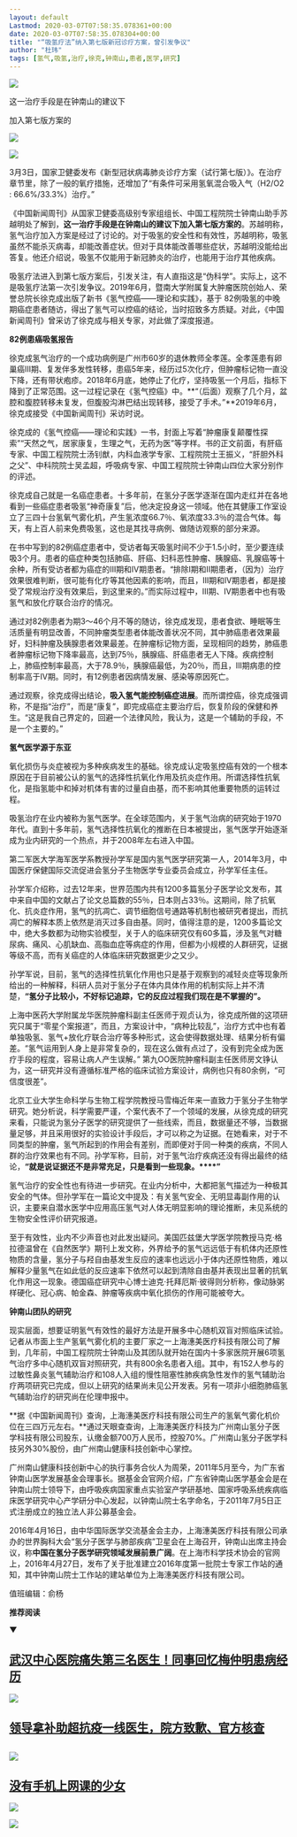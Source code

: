 ```yaml
---
layout: default
Lastmod: 2020-03-07T07:58:35.078361+00:00
date: 2020-03-07T07:58:35.078304+00:00
title: "“吸氢疗法”纳入第七版新冠诊疗方案，曾引发争议"
author: "杜玮"
tags: [氢气,吸氢,治疗,徐克,钟南山,患者,医学,研究]
---
```


![](https://mmbiz.qpic.cn/mmbiz_png/hxTsUqrHvvskA3iajGOk4CqHY1YvHWO5vwIx3lAMGSMWah88ldG1yWpA8GcNnWngwlhSaV1JO34JLGPaib7YcB2g/640?wx_fmt=png)

这一治疗手段是在钟南山的建议下

加入第七版方案的

![](https://mmbiz.qpic.cn/mmbiz_png/hxTsUqrHvvskA3iajGOk4CqHY1YvHWO5v6WWPv0TxURgAVx7T5Yy8AfIjI9A3w9fs56mmrPPmN3pQVXSn6Jl5Tg/640?wx_fmt=png)

![](https://mmbiz.qpic.cn/mmbiz_jpg/Zibeuu43K6ehNtyfjYNl2nLA09nqO2zNFibcu4xauRAYLibNbSD3ibicOBQ5u6kkPtey0ic0CQKssD1sopJH1IryAxJA/640?wx_fmt=jpeg)

3月3日，国家卫健委发布《新型冠状病毒肺炎诊疗方案（试行第七版）》。在治疗章节里，除了一般的氧疗措施，还增加了“有条件可采用氢氧混合吸入气（H2/O2 : 66.6%/33.3%）治疗。”

《中国新闻周刊》从国家卫健委高级别专家组组长、中国工程院院士钟南山助手苏越明处了解到，**这一治疗手段是在钟南山的建议下加入第七版方案的**。苏越明称，氢气治疗加入方案是经过了讨论的。对于吸氢的安全性和有效性，苏越明称，吸氢虽然不能杀灭病毒，却能改善症状。但对于具体能改善哪些症状，苏越明没能给出答复。他还介绍说，吸氢不仅能用于新冠肺炎的治疗，也能用于治疗其他疾病。

吸氢疗法进入到第七版方案后，引发关注，有人直指这是“伪科学”。实际上，这不是吸氢疗法第一次引发争议。2019年6月，暨南大学附属复大肿瘤医院创始人、荣誉总院长徐克成出版了新书《氢气控癌——理论和实践》，基于 82例吸氢的中晚期癌症患者随访，得出了氢气可以控癌的结论，当时招致多方质疑。对此，《中国新闻周刊》曾采访了徐克成与相关专家，对此做了深度报道。

**82例患癌吸氢报告**

徐克成氢气治疗的一个成功病例是广州市60岁的退休教师全孝莲。全孝莲患有卵巢癌III期、复发伴多发性转移，患癌5年来，经历过5次化疗，但肿瘤标记物一直没下降，还有带状疱疹。2018年6月底，她停止了化疗，坚持吸氢一个月后，指标下降到了正常范围。这一过程记录在《氢气控癌》中。**“（后面）观察了几个月，盆腔和腹腔转移未复发，但腹股沟淋巴结出现转移，接受了手术。”**2019年6月，徐克成接受《中国新闻周刊》采访时说。

徐克成的《氢气控癌——理论和实践》一书，封面上写着“肿瘤康复颠覆性探索”“天然之气，居家康复，生理之气，无药为医”等字样。书的正文前面，有肝癌专家、中国工程院院士汤钊猷，内科血液学专家、工程院院士王振义，“肝胆外科之父”、中科院院士吴孟超，呼吸病专家、中国工程院院士钟南山四位大家分别作的评述。

徐克成自己就是一名癌症患者。十多年前，在氢分子医学逐渐在国内走红并在各地看到一些癌症患者吸氢“神奇康复”后，他决定投身这一领域。他在其健康工作室设立了三四十台氢氧气雾化机，产生氢浓度66.7％、氧浓度33.3％的混合气体。每天，有上百人前来免费吸氢，这也是其找寻病例、做随访观察的部分来源。

在书中写到的82例癌症患者中，受访者每天吸氢时间不少于1.5小时，至少要连续吸3个月。患者的癌症种类包括肺癌、肝癌、妇科恶性肿瘤、胰腺癌、乳腺癌等十余种，所有受访者都为癌症的III期和IV期患者。“排除I期和II期患者，（因为）治疗效果很难判断，很可能有化疗等其他因素的影响，而且，III期和IV期患者，都是接受了常规治疗没有效果后，到这里来的。”而实际过程中，III期、IV期患者中也有吸氢气和放化疗联合治疗的情况。

通过对82例患者为期3～46个月不等的随访，徐克成发现，患者食欲、睡眠等生活质量有明显改善，不同肿瘤类型患者体能改善状况不同，其中肺癌患者效果最好，妇科肿瘤及胰腺患者效果最差。在肿瘤标记物方面，呈现相同的趋势，肺癌患者肿瘤标记物下降率最高，达到75％，胰腺癌、肝癌患者无人下降。疾病控制上，肺癌控制率最高，大于78.9％，胰腺癌最低，为20％，而且，III期病患的控制率高于IV期。同时，有12例患者因病情发展、感染等原因死亡。

通过观察，徐克成得出结论，**吸入氢气能控制癌症进展**。而所谓控癌，徐克成强调称，不是指“治疗”，而是“康复”，即完成癌症主要治疗后，恢复阶段的保健和养生。“这是我自己界定的，回避一个法律风险，我认为，这是一个辅助的手段，不是一个主要的。”

**氢气医学源于东亚**

氧化损伤与炎症被视为多种疾病发生的基础。徐克成认定吸氢控癌有效的一个根本原因在于目前被公认的氢气的选择性抗氧化作用及抗炎症作用。所谓选择性抗氧化，是指氢能中和掉对机体有害的过量自由基，而不影响其他重要物质的运转过程。

吸氢治疗在业内被称为氢气医学。在全球范围内，关于氢气治病的研究始于1970年代。直到十多年前，氢气选择性抗氧化的推断在日本被提出，氢气医学开始逐渐成为业内研究的一个热点，并于2008年左右进入中国。

第二军医大学海军医学系教授孙学军是国内氢气医学研究第一人，2014年3月，中国医疗保健国际交流促进会氢分子生物医学专业委员会成立，孙学军任主任。

孙学军介绍称，过去12年来，世界范围内共有1200多篇氢分子医学论文发布，其中来自中国的文献占了论文总篇数的55％，日本则占33％。这期间，除了抗氧化、抗炎症作用，氢气的抗凋亡、调节细胞信号通路等机制也被研究者提出，而抗凋亡的解释本质上依然是消灭过多自由基。同时，值得注意的是，1200多篇论文中，绝大多数都为动物实验模型，关于人的临床研究仅有60多篇，涉及氢气对糖尿病、痛风、心肌缺血、高脂血症等病症的作用，但都为小规模的人群研究，证据等级不高，而有关癌症的人体临床研究数据更少之又少。

孙学军说，目前，氢气的选择性抗氧化作用也只是基于观察到的减轻炎症等现象所给出的一种解释，科研人员对于氢分子在体内具体作用的机制实际上并不清楚，**“氢分子比较小，不好标记追踪，它的反应过程我们现在是不掌握的”。**

上海中医药大学附属龙华医院肿瘤科副主任医师于观贞认为，徐克成所做的这项研究只属于“零星个案报道”，而且，方案设计中，“病种比较乱”，治疗方式中也有着单独吸氢、氢气+放化疗联合治疗等多种形式，这会使得数据处理、结果分析有偏差。“氢气运用到人身上是非常复杂的，现在这么做有点过了，没有到完全成为医疗手段的程度，容易让病人产生误解。” 第九OO医院肿瘤科副主任医师房文铮认为，这一研究并没有遵循标准严格的临床试验方案设计，病例也只有80余例，“可信度很差”。

北京工业大学生命科学与生物工程学院教授马雪梅近年来一直致力于氢分子生物学研究。她分析说，科学需要严谨，个案代表不了一个领域的发展，从徐克成的研究来看，只能说为氢分子医学的研究提供了一些线索，而且，数据量还不够，当数据量足够，并且采用很好的实验设计手段后，才可以称之为证据。在她看来，对于不同类型的肿瘤，氢气所起到的作用会有差别，而即便对于同一种类的疾病，不同人群的治疗效果也有不同。孙学军称，目前，对于氢气治疗疾病还没有得出最终的结论，**“就是说证据还不是非常充足，只是看到一些现象。****”**

氢气治疗的安全性也有待进一步研究。在业内分析中，大都把氢气描述为一种极其安全的气体。但孙学军在一篇论文中提及：有关氢气安全、无明显毒副作用的认识，主要来自潜水医学中应用高压氢气对人体无明显影响的理论推断，未见系统的生物安全性评价研究报道。

至于有效性，业内不少声音也对此发出疑问。美国匹兹堡大学医学院教授马克·格拉德温曾在《自然医学》期刊上发文称，外界给予的氢气远远低于有机体内还原性物质的含量，氢分子与羟自由基发生反应的速率也远远小于体内还原性物质，难以解释少量氢气在如此低的反应速率下依然可以起到清除自由基并表现出显著的抗氧化作用这一现象。德国癌症研究中心博士迪克·托拜厄斯·彼得则分析称，像动脉粥样硬化、冠心病、帕金森、肿瘤等疾病中氧化损伤的作用可能被夸大。

**钟南山团队的研究**

现实层面，想要证明氢气有效性的最好方法是开展多中心随机双盲对照临床试验。记者从市面上生产氢氧气雾化机的主要厂家之一上海潓美医疗科技有限公司了解到，几年前，中国工程院院士钟南山及其团队就开始在国内十多家医院开展6项氢气治疗多中心随机双盲对照研究，共有800余名患者入组。其中，有152人参与的过敏性鼻炎氢气辅助治疗和108人入组的慢性阻塞性肺疾病急性发作的氢气辅助治疗两项研究已完成，但以上研究的结果尚未见公开发表。另有一项非小细胞肺癌氢气辅助治疗的研究尚在伦理申报中。

**据《中国新闻周刊》查询，上海潓美医疗科技有限公司生产的氢氧气雾化机价位在三四万元左右。**通过天眼查查询，上海潓美医疗科技为广州南山氢分子医学科技有限公司股东，认缴金额700万人民币，控股70%。广州南山氢分子医学科技另外30%股份，由广州南山健康科技创新中心掌控。

广州南山健康科技创新中心的执行事务合伙人为周荣，2011年5月至今，为广东省钟南山医学发展基金会理事长。据基金会官网介绍，广东省钟南山医学基金会是在钟南山院士领导下，由呼吸疾病国家重点实验室产学研基地、国家呼吸系统疾病临床医学研究中心产学研分中心发起，以钟南山院士名字命名，于2011年7月5日正式注册成立的独立法人非公募基金会。

2016年4月16日，由中华国际医学交流基金会主办，上海潓美医疗科技有限公司承办的世界胸科大会“氢分子医学与肺部疾病”卫星会在上海召开，钟南山出席主持会议，称**中国在氢分子医学研究领域发展前景广阔**。在上海市科学技术协会的官网上，2016年4月27日，发布了关于批准建立2016年度第一批院士专家工作站的通知，其中钟南山院士工作站的建站单位为上海潓美医疗科技有限公司。

值班编辑：俞杨  

**推荐阅读**

▼

[**武汉中心医院痛失第三名医生！**](http://mp.weixin.qq.com/s?__biz=MjM5MDU1Mzg3Mw==&mid=2651251596&idx=1&sn=1c3ebfd41bfa7dc8ed205d99e98012ea&chksm=bdb141f28ac6c8e4295735a277bbb51227d581a0ac620e536e2f05d73f157d33a577fe0e5548&scene=21#wechat_redirect)[**同事回忆梅仲明患病经历**](http://mp.weixin.qq.com/s?__biz=MjM5MDU1Mzg3Mw==&mid=2651251596&idx=1&sn=1c3ebfd41bfa7dc8ed205d99e98012ea&chksm=bdb141f28ac6c8e4295735a277bbb51227d581a0ac620e536e2f05d73f157d33a577fe0e5548&scene=21#wechat_redirect)
-----------------------------------------------------------------------------------------------------------------------------------------------------------------------------------------------------------------------------------------------------------------------------------------------------------------------------------------------------------------------------------------------------------------------------------------------------------------------------------

[![](https://mmbiz.qpic.cn/mmbiz_jpg/Zibeuu43K6eg782FQqKHNDlgv1TlNuato9icAviaibOlXlzwXbvwuZibk00JeJ7OHH2Z2IeEPriaUiaZ40icY0LTRmQHEA/640?wx_fmt=jpeg)](http://mp.weixin.qq.com/s?__biz=MjM5MDU1Mzg3Mw==&mid=2651251596&idx=1&sn=1c3ebfd41bfa7dc8ed205d99e98012ea&chksm=bdb141f28ac6c8e4295735a277bbb51227d581a0ac620e536e2f05d73f157d33a577fe0e5548&scene=21#wechat_redirect)

[**领导拿补助超抗疫一线医生，院方致歉、官方核查**](http://mp.weixin.qq.com/s?__biz=MjM5MDU1Mzg3Mw==&mid=2651251735&idx=1&sn=beeae116d128c7c42c8a343ea5030c21&chksm=bdb146698ac6cf7f215b8d1c04595e62f564307cde70aaa0ec48f0926808d5535bcf0ab5b53a&scene=21#wechat_redirect)
---------------------------------------------------------------------------------------------------------------------------------------------------------------------------------------------------------------------------------------------------

[![](https://mmbiz.qpic.cn/mmbiz_jpg/Zibeuu43K6eiaqZyVllwoiaConiaH3Gy9Gen6pBjAcKorYuRB6JOD6g8LRZeEPMDTefdBZIvaQI3SmuwPHUKwXClPg/640?wx_fmt=jpeg)](http://mp.weixin.qq.com/s?__biz=MjM5MDU1Mzg3Mw==&mid=2651251735&idx=1&sn=beeae116d128c7c42c8a343ea5030c21&chksm=bdb146698ac6cf7f215b8d1c04595e62f564307cde70aaa0ec48f0926808d5535bcf0ab5b53a&scene=21#wechat_redirect)
------------------------------------------------------------------------------------------------------------------------------------------------------------------------------------------------------------------------------------------------------------------------------------------------------------------------------------------------------------------------

[**没有手机上网课的少女**](http://mp.weixin.qq.com/s?__biz=MjM5MDU1Mzg3Mw==&mid=2651251786&idx=1&sn=04ab2ef3be8dd3f8e0b21a1bcd3d9f21&chksm=bdb146348ac6cf22cd38f268ec8b19a0aa4518544f6ebd907531e065f9c41ed37ba4852d6529&scene=21#wechat_redirect)
---------------------------------------------------------------------------------------------------------------------------------------------------------------------------------------------------------------------------------------

[![](https://mmbiz.qpic.cn/mmbiz_jpg/Zibeuu43K6eiaqZyVllwoiaConiaH3Gy9GenpLsGAaGJmulrFA9svvqkb8tG2u0Vyz43x7a97AUgAz01ta7WFWlovg/640?wx_fmt=jpeg)](http://mp.weixin.qq.com/s?__biz=MjM5MDU1Mzg3Mw==&mid=2651251786&idx=1&sn=04ab2ef3be8dd3f8e0b21a1bcd3d9f21&chksm=bdb146348ac6cf22cd38f268ec8b19a0aa4518544f6ebd907531e065f9c41ed37ba4852d6529&scene=21#wechat_redirect)

![](https://mmbiz.qpic.cn/mmbiz_jpg/Zibeuu43K6ehkdkPmiaZ7u6lYBicm1S2hxK946iaTCGGEHiaiaxCzmZia6iaiadMRb96MT3ibk24MItSiaicicEruQfHrZrlSFw/640?wx_fmt=jpeg)


